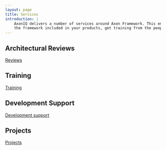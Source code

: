 ```yaml
---
layout: page
title: Services 
introduction: |
    AxonIQ delivers a number of services around Axon Framework. This enables you to have the best knowledge of 
    the framework included in your products, get training from the people who build the framework and more.
---
```

## Architectural Reviews
[Reviews](reviews.md)

## Training
[Training](training.md)

## Development Support
[Development support](support.md)

## Projects
[Projects](projects.md)
